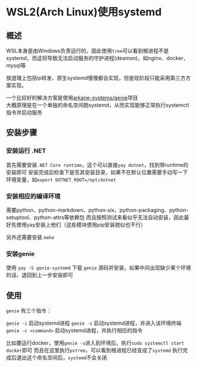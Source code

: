 # WSL2(Arch Linux)使用systemd

## 概述

WSL本身是由Windows负责运行的，因此使用`tree`可以看到根进程不是systemd，而这将导致无法启动服务的守护进程(deamon)，如nginx、docker、mysql等

按道理上包括ip转发、原生systemd慢慢都会实现，但是现阶段只能采用第三方方案实现。

一个比较好的解决方案是使用[arkane-systems/genie](https://github.com/arkane-systems/genie)项目  
大概原理是在一个单独的命名空间跑systemd，从而实现能够正常执行systemctl指令并启动服务  

## 安装步骤

### 安装运行 .NET

首先需要安装`.NET Core runtime`，这个可以直接`yay dotnet`，找到带runtime的安装即可
安装完成后检查下是否其安装目录，如果不在默认位置需要手动写一下环境变量，如`export DOTNET_ROOT=/opt/dotnet`

### 安装相应的编译环境

需要python、python-markdown、python-six、python-packaging、python-setuptool、python-attrs等依赖包
而且按照测试来看似乎无法自动安装，因此最好先使用yay安装上他们（这些模块使用pip安装貌似也不行）

另外还需要安装 `make`

### 安装genie

使用 `yay -S genie-systemd` 下载 `genie` 源码并安装，如果中间出现缺少某个环境的话，退回到上一步安装即可

## 使用

`genie` 有三个指令：

`genie -i` 启动systemd进程
`genie -s` 启动systemd进程，并进入该环境终端
`genie -c <command>` 启动systemd进程，并执行相应的指令

比如要运行docker，使用`genie -s`进入到环境后，执行`sudo systemctl start docker`即可
而且在这里执行`pstree`，可以看到根进程已经变成了`systemd`
执行完成后退出这个命名空间后，`systemd`不会关闭